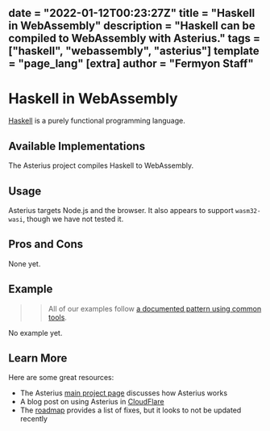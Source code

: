 date = "2022-01-12T00:23:27Z"
title = "Haskell in WebAssembly"
description = "Haskell can be compiled to WebAssembly with Asterius."
tags = ["haskell", "webassembly", "asterius"]
template = "page_lang"
[extra]
author = "Fermyon Staff"
---
# Haskell in WebAssembly

[Haskell](https://www.haskell.org/) is a purely functional programming language.

## Available Implementations

The Asterius project compiles Haskell to WebAssembly.

## Usage

Asterius targets Node.js and the browser.
It also appears to support `wasm32-wasi`, though we have not tested it.

## Pros and Cons

<!-- List out some pros and cons of this language vs others WHEN IT COMES TO WASM 

For example, might point out that the Swift runtime requires large binaries or that
an unofficial implementation lags behind the core language's feature set. Or might
point out really good tooling or performance.


Things we like:

- 

We're neutral about:

- 

Things we're not big fans of:

- 
-->
None yet.


## Example

>> All of our examples follow [a documented pattern using common tools](/wasm-languages/about-examples).

No example yet.

## Learn More

Here are some great resources:

- The Asterius [main project page](https://github.com/tweag/asterius) discusses how Asterius works
- A blog post on using Asterius in [CloudFlare](https://www.tweag.io/blog/2020-10-09-asterius-cloudflare-worker/)
- The [roadmap](https://asterius.netlify.app/roadmap.html) provides a list of fixes, but it looks to not be updated recently